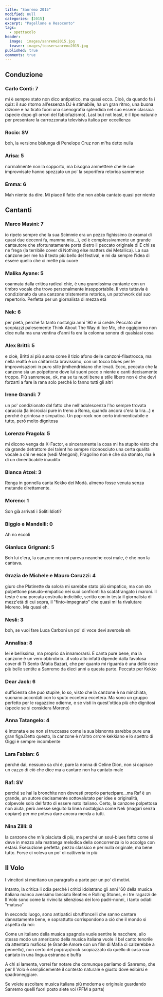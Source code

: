 ```yaml
---
title: "Sanremo 2015"
modified: null
categories: [2015]
excerpt: "Pagellone e Resoconto"
tags:
  - spettacolo
header:  
  image:  images/sanremo2015.jpg
  teaser: images/teasersanremo2015.jpg
published: true
comments: true
---
```


## Conduzione

### Carlo Conti: 7 

mi è sempre stato non dico antipatico, ma quasi ecco. Cioè, da quando fa i quiz: il suo ritorno all'essenza DJ è stimabile, ha un gran ritmo, una buona dizione e ha tirato fuori una scenografia splendida nel suo essere classica (specie dopo gli orrori del fabiofazismo). 
Last but not least, è il tipo naturale per presentare la carrozzonata televisiva italica per eccellenza

### Rocio: SV 

boh, la versione bislunga di Penelope Cruz non m'ha detto nulla

### Arisa: 5 

normalmente non la sopporto, ma bisogna ammettere che le sue improvvisate hanno spezzato un po' la soporifera retorica sanremese

### Emma: 6 

Mah niente da dire. Mi piace il fatto che non abbia cantato quasi per niente

## Cantanti

### Marco Masini: 7 

io ripeto sempre che la sua Scimmie era un pezzo fighissimo (e oramai di quasi due decenni fa, mamma mia...), ed è complessivamente un grande cantautore che sfortunatamente porta dietro il peccato originale di E chi se ne frega (la terribile cover di Nothing else matters dei Metallica). La sua canzone per me ha il testo più bello del festival, e mi da sempre l'idea di essere quello che ci mette più cuore

### Malika Ayane: 5 

osannata dalla critica radical chic, è una grandissima cantante con un timbro vocale che trovo personalmente insopportabile. Il voto tuttavia è condizionato da una canzone tristemente retorica, un patchwork del suo repertorio. Perfetta per un giornalista di mezza età

### Nek: 6 

per pietà, perché fa tanto nostalgia anni '90 e ci crede. Peccato che scopiazzi palesemente Think About The Way di Ice Mc, che oggigiorno non dice nulla ma una ventina d'anni fa era la colonna sonora di qualsiasi cosa

### Alex Britti: 5 

e cioè, Britti ai più suona come il tizio afono delle canzoni-filastrocca, ma nella realtà è un chitarrista bravissimo, con un tocco blues per le improvvisazioni in puro stile jimihendrixiano che levati. Ecco, peccato che la canzone sia un polpettone dove lui suoni poco o niente e canti decisamente troppo. Più sanremese, ok, ma se tu nuoti bene a stile libero non è che devi forzarti a fare la rana solo perché lo fanno tutti gli altri

### Irene Grandi: 7 

un po' condizionato dal fatto che nell'adolescenza l'ho sempre trovata caruccia (la incrociai pure in treno a Roma, quando ancora c'era la lira...) e perché è grintosa e simpatica. Un pop-rock non certo indimenticabile e tutto, però molto dignitosa

### Lorenzo Fragola: 5 

mi dicono venga da X-Factor, e sinceramente la cosa mi ha stupito visto che da grande detrattore dei talent ho sempre riconosciuto una certa qualità vocale a chi ne esce (vedi Mengoni), Fragolino non è che sia stonato, ma è di un dimenticabile inaudito 

### Bianca Atzei: 3 

Renga in gonnella canta Kekko dei Modà. almeno fosse venuta senza mutande direttamente.

### Moreno: 1 

Son già arrivati i Soliti Idioti?

### Biggio e Mandelli: 0 

Ah no eccoli

### Gianluca Grignani: 5 

Boh lui c'era, la canzone non mi pareva neanche così male, è che non la cantava.

### Grazia de Michele e Mauro Coruzzi: 4 

giuro che Platinette da solo/a mi sarebbe stato più simpatico, ma con sto polpettone pseudo-empatico nei suoi confronti ha scatafrangato i maroni. Il testo è una porcata costruita indicibile, scritto con in testa il giornalista di mezz'età di cui sopra, il "finto-impegnato" che quasi mi fa rivalutare Moreno. Ma quasi eh.

### Nesli: 3 

boh, se vuoi fare Luca Carboni un po' di voce devi avercela eh

### Annalisa: 8 

lei è bellissima, ma proprio da innamorarsi. E canta pure bene, ma la canzone è un vero obbrobrio...il voto alto infatti dipende dalla favolosa cover di Ti Sento (Matia Bazar), che per quanto mi riguarda è una delle cose più belle sentite a Sanremo da dieci anni a questa parte. Peccato per Kekko

### Dear Jack: 6 

sufficienza che può stupire, lo so, visto che la canzone è na minchiata, suonano accordati con lo sputo eccetera eccetera. Ma sono un gruppo perfetto per le ragazzine odierne, e se visti in quest'ottica più che dignitosi (specie se si considera Moreno)

### Anna Tatangelo: 4 

è intonata e se non si truccasse come la sua bisnonna sarebbe pure una gran figa.Detto questo, la canzone è n'altro orrore kekkiano e lo spettro di Giggi è sempre incombente

### Lara Fabian: 6 

perché dai, nessuno sa chi è, pare la nonna di Celine Dion, non si capisce un cazzo di ciò che dice ma a cantare non ha cantato male

### Raf: SV 

perché se hai la bronchite non dovresti proprio partecipare...ma Raf è un grande, un autore decisamente sottovalutato per idee e originalità, colpevole solo del fatto di essere nato italiano. Certo, la canzone polpettosa non aiuta, però avesse seguito la linea nostalgica come Nek (magari senza copiare) per me poteva dare ancora merda a tutti. 

### Nina Zilli: 8 

la canzone che m'è piaciuta di più, ma perché un soul-blues fatto come si deve in mezzo alla matranga melodica della concorrenza io lo accolgo con estasi. Esecuzione perfetta, pezzo classico e per nulla originale, ma bene tutto. Forse ci voleva un po' di cattiveria in più 

## Il Volo

I vincitori si meritano un paragrafo a parte per un po' di motivi.

Intanto, la critica li odia perché i critici idolatrano gli anni '60 della musica italiana manco avessimo lanciato Beatles e Rolling Stones, e i tre ragazzi de Il Volo sono come la rivincita silenziosa dei loro padri-nonni, i tanto odiati "matusa"

In secondo luogo, sono antipatici sbruffoncelli che sanno cantare dannatamente bene, e soprattutto corrispondono a ciò che il mondo si aspetta da noi: 

Come un italiano della musica spagnola vuole sentire le nacchere, allo stesso modo un americano della musica italiana vuole il bel canto tenorile da attentato mafioso (e Grande Amore con un film di Mafia ci calzerebbe a pennello), non certo del pop/rap/rock scopiazzato da quello di casa sua cantato in una lingua estranea e buffa

A chi si lamenta, vorrei far notare che comunque parliamo di Sanremo, che per Il Volo è semplicemente il contesto naturale e giusto dove esibirsi e spadroneggiare. 

Se volete ascoltare musica italiana più moderna e originale guardando Sanremo quelli fuori posto siete voi (PFM a parte) 